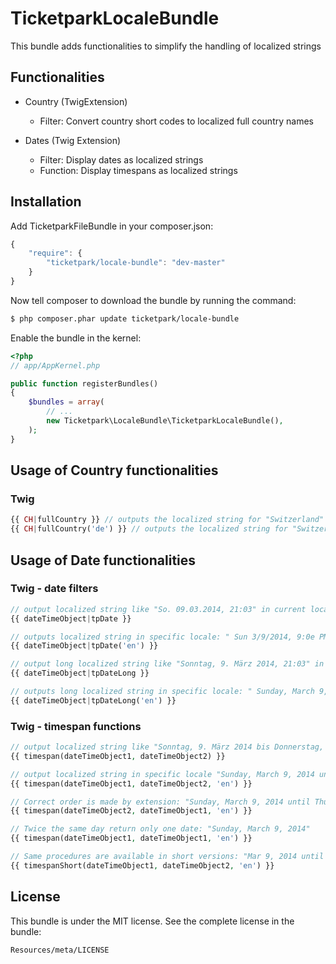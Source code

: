 # TicketparkLocaleBundle

This bundle adds functionalities to simplify the handling of localized strings

## Functionalities
* Country (TwigExtension)
    * Filter: Convert country short codes to localized full country names
    
* Dates (Twig Extension)
    * Filter: Display dates as localized strings
    * Function: Display timespans as localized strings

## Installation

Add TicketparkFileBundle in your composer.json:

```js
{
    "require": {
        "ticketpark/locale-bundle": "dev-master"
    }
}
```

Now tell composer to download the bundle by running the command:

``` bash
$ php composer.phar update ticketpark/locale-bundle
```

Enable the bundle in the kernel:

``` php
<?php
// app/AppKernel.php

public function registerBundles()
{
    $bundles = array(
        // ...
        new Ticketpark\LocaleBundle\TicketparkLocaleBundle(),
    );
}
```
## Usage of Country functionalities

### Twig
``` php
{{ CH|fullCountry }} // outputs the localized string for "Switzerland" depending on the current locale
{{ CH|fullCountry('de') }} // outputs the localized string for "Switzerland" in German ("Schweiz"),
```
    
## Usage of Date functionalities

### Twig - date filters
``` php
// output localized string like "So. 09.03.2014, 21:03" in current locale
{{ dateTimeObject|tpDate }}

// outputs localized string in specific locale: " Sun 3/9/2014, 9:0e PM"
{{ dateTimeObject|tpDate('en') }} 

// output long localized string like "Sonntag, 9. März 2014, 21:03" in current locale
{{ dateTimeObject|tpDateLong }}

// outputs long localized string in specific locale: " Sunday, March 9, 2014, 9:03 PM"
{{ dateTimeObject|tpDateLong('en') }} 
```
### Twig - timespan functions
``` php
// output localized string like "Sonntag, 9. März 2014 bis Donnerstag, 12. Juni 2014" in current locale
{{ timespan(dateTimeObject1, dateTimeObject2) }}

// output localized string in specific locale "Sunday, March 9, 2014 until Thursday, June 12, 2014" in current locale
{{ timespan(dateTimeObject1, dateTimeObject2, 'en') }}

// Correct order is made by extension: "Sunday, March 9, 2014 until Thursday, June 12, 2014"
{{ timespan(dateTimeObject2, dateTimeObject1, 'en') }}

// Twice the same day return only one date: "Sunday, March 9, 2014"
{{ timespan(dateTimeObject1, dateTimeObject1, 'en') }}

// Same procedures are available in short versions: "Mar 9, 2014 until Jun 12, 2014"
{{ timespanShort(dateTimeObject1, dateTimeObject2, 'en') }}
```



## License


This bundle is under the MIT license. See the complete license in the bundle:

    Resources/meta/LICENSE
